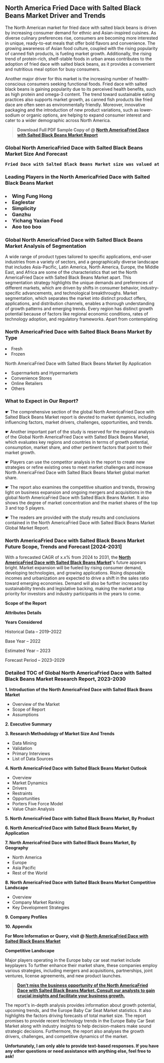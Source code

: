 <p> <h2>North America Fried Dace with Salted Black Beans Market Driver and Trends</h2><p>The North American market for fried dace with salted black beans is driven by increasing consumer demand for ethnic and Asian-inspired cuisines. As diverse culinary preferences rise, consumers are becoming more interested in unique, ready-to-eat meals that offer bold flavors and convenience. The growing awareness of Asian food culture, coupled with the rising popularity of canned fish products, is fueling market growth. Additionally, the rising trend of protein-rich, shelf-stable foods in urban areas contributes to the adoption of fried dace with salted black beans, as it provides a convenient and nutritious meal option for busy consumers.</p><p>Another major driver for this market is the increasing number of health-conscious consumers seeking functional foods. Fried dace with salted black beans is gaining popularity due to its perceived health benefits, such as high protein and omega-3 content. The trend toward sustainable eating practices also supports market growth, as canned fish products like fried dace are often seen as environmentally friendly. Moreover, innovative packaging and the introduction of new product variations, such as lower-sodium or organic options, are helping to expand consumer interest and cater to a wider demographic across North America.</p></p><blockquote id="" class=""><strong>Download Full PDF Sample Copy of @&nbsp;<a href="https://www.verifiedmarketreports.com/download-sample/?rid=554420&utm_source=GitHub-Jan&utm_medium=283" target="_blank">North AmericaFried Dace with Salted Black Beans Market Report</a>&nbsp;&nbsp;</strong></blockquote><h3 id="" class=""><strong>Global&nbsp;North AmericaFried Dace with Salted Black Beans Market Size And Forecast</strong></h3><pre class="reader-text-block__code-block"><strong>Fried Dace with Salted Black Beans Market size was valued at USD 0.15 Billion in 2022 and is projected to reach USD 0.25 Billion by 2030, growing at a CAGR of 7.7% from 2024 to 2030.</strong></pre><h3 id="" class="">Leading Players in the&nbsp;North AmericaFried Dace with Salted Black Beans Market</h3><h3 class=""></Li><Li>Wing Fung Hong</Li><Li> Eaglestar</Li><Li> Simplicity</Li><Li> Ganzhu</Li><Li> Yichang Yaxian Food</Li><Li> Aoo too boo</h3><h3 id="" class="">Global&nbsp;North AmericaFried Dace with Salted Black Beans Market Analysis of Segmentation</h3><p id="" class="">A wide range of product types tailored to specific applications, end-user industries from a variety of sectors, and a geographically diverse landscape that includes Asia-Pacific, Latin America, North America, Europe, the Middle East, and Africa are some of the characteristics that set the North AmericaFried Dace with Salted Black Beans Market apart. This segmentation strategy highlights the unique demands and preferences of different markets, which are driven by shifts in consumer behavior, industry-specific advancements, and technological breakthroughs. Market segmentation, which separates the market into distinct product offers, applications, and distribution channels, enables a thorough understanding of growth patterns and emerging trends. Every region has distinct growth potential because of factors like regional economic conditions, rates of technology adoption, and regulatory frameworks. Apart from contemplating</p><h3 id="" class="">North AmericaFried Dace with Salted Black Beans Market&nbsp;By Type</h3><p></Li><Li>Fresh</Li><Li> Frozen</p><div class="" data-test-id=""><p>North AmericaFried Dace with Salted Black Beans Market&nbsp;By Application</p></div><p class=""></Li><Li>Supermarkets and Hypermarkets</Li><Li> Convenience Stores</Li><Li> Online Retailers</Li><Li> Others</p><div class="" data-test-id=""><h3><span class="">What to Expect in Our Report?</span></h3></div><div class="" data-test-id=""><p><span class="">☛ The comprehensive section of the global North AmericaFried Dace with Salted Black Beans Market report is devoted to market dynamics, including influencing factors, market drivers, challenges, opportunities, and trends.</span></p></div><div class="" data-test-id=""><p><span class="">☛ Another important part of the study is reserved for the regional analysis of the Global North AmericaFried Dace with Salted Black Beans Market, which evaluates key regions and countries in terms of growth potential, consumption, market share, and other pertinent factors that point to their market growth.</span></p></div><div class="" data-test-id=""><p><span class="">☛ Players can use the competitor analysis in the report to create new strategies or refine existing ones to meet market challenges and increase North AmericaFried Dace with Salted Black Beans Market global market share.</span></p></div><div class="" data-test-id=""><p><span class="">☛ The report also examines the competitive situation and trends, throwing light on business expansion and ongoing mergers and acquisitions in the global North AmericaFried Dace with Salted Black Beans Market. It also shows the degree of market concentration and the market shares of the top 3 and top 5 players.</span></p></div><div class="" data-test-id=""><p><span class="">☛ The readers are provided with the study results and conclusions contained in the North AmericaFried Dace with Salted Black Beans Market Global Market Report.</span></p></div><div class="" data-test-id=""><h3><span class="">North AmericaFried Dace with Salted Black Beans Market Future Scope, Trends and Forecast [2024-2031]</span></h3></div><div class="" data-test-id=""><p><span class="">With a forecasted CAGR of x.x% from 2024 to 2031, the <strong><a href="https://www.verifiedmarketreports.com/download-sample/?rid=554420&utm_source=GitHub-Jan&utm_medium=283" target="_blank">North AmericaFried Dace with Salted Black Beans Market</a>'</strong>s future appears bright. Market expansion will be fueled by rising consumer demand, developing technologies, and growing applications. Rising disposable incomes and urbanization are expected to drive a shift in the sales ratio toward emerging economies. Demand will also be further increased by sustainability trends and legislative backing, making the market a top priority for investors and industry participants in the years to come.</span></p><p id="ember66" class="ember-view reader-text-block__paragraph"><strong>Scope of the Report</strong></p><p id="ember67" class="ember-view reader-text-block__paragraph"><strong>Attributes Details</strong></p><p id="ember68" class="ember-view reader-text-block__paragraph"><strong>Years Considered</strong></p><p id="ember69" class="ember-view reader-text-block__paragraph">Historical Data &ndash; 2019&ndash;2022</p><p id="ember70" class="ember-view reader-text-block__paragraph">Base Year &ndash; 2022</p><p id="ember71" class="ember-view reader-text-block__paragraph">Estimated Year &ndash; 2023</p><p id="ember72" class="ember-view reader-text-block__paragraph">Forecast Period &ndash; 2023&ndash;2029</p></div><h3 id="" class="">Detailed TOC of Global North AmericaFried Dace with Salted Black Beans Market Research Report, 2023-2030</h3><p id="" class=""><strong>1. Introduction of the North AmericaFried Dace with Salted Black Beans Market</strong></p><ul><li>Overview of the Market</li><li>Scope of Report</li><li>Assumptions</li></ul><p id="" class=""><strong>2. Executive Summary</strong></p><p id="" class=""><strong>3. Research Methodology of Market Size And Trends</strong></p><ul><li>Data Mining</li><li>Validation</li><li>Primary Interviews</li><li>List of Data Sources</li></ul><p id="" class=""><strong>4. North AmericaFried Dace with Salted Black Beans Market Outlook</strong></p><ul><li>Overview</li><li>Market Dynamics</li><li>Drivers</li><li>Restraints</li><li>Opportunities</li><li>Porters Five Force Model</li><li>Value Chain Analysis</li></ul><p id="" class=""><strong>5. North AmericaFried Dace with Salted Black Beans Market, By Product</strong></p><p id="" class=""><strong>6. North AmericaFried Dace with Salted Black Beans Market, By Application</strong></p><p id="" class=""><strong>7. North AmericaFried Dace with Salted Black Beans Market, By Geography</strong></p><ul><li>North America</li><li>Europe</li><li>Asia Pacific</li><li>Rest of the World</li></ul><p id="" class=""><strong>8. North AmericaFried Dace with Salted Black Beans Market Competitive Landscape</strong></p><ul><li>Overview</li><li>Company Market Ranking</li><li>Key Development Strategies</li></ul><p id="" class=""><strong>9. Company Profiles</strong></p><p id="" class=""><strong>10. Appendix</strong></p><p><strong>For More Information or Query, visit&nbsp;@ <a href="https://www.verifiedmarketreports.com/product/fried-dace-with-salted-black-beans-market/" target="_blank">North AmericaFried Dace with Salted Black Beans Market</a></strong></p><p id="ember61" class="ember-view reader-text-block__paragraph"><strong>Competitive Landscape</strong></p><p id="ember62" class="ember-view reader-text-block__paragraph">Major players operating in the Europe baby car seat market include keyplayers To further enhance their market share, these companies employ various strategies, including mergers and acquisitions, partnerships, joint ventures, license agreements, and new product launches.</p><blockquote id="ember63" class="ember-view reader-text-block__blockquote"><strong><a href="https://www.verifiedmarketreports.com/download-sample/?rid=554420&utm_source=GitHub-Jan&utm_medium=283" target="_blank">Don&rsquo;t miss the business opportunity of the North AmericaFried Dace with Salted Black Beans Market. Consult our analysts to gain crucial insights and facilitate your business growth.</a></strong></blockquote><p id="ember64" class="ember-view reader-text-block__paragraph">The report's in-depth analysis provides information about growth potential, upcoming trends, and the Europe Baby Car Seat Market statistics. It also highlights the factors driving forecasts of total market size. The report promises to provide recent technology trends in the Europe Baby Car Seat Market along with industry insights to help decision-makers make sound strategic decisions. Furthermore, the report also analyses the growth drivers, challenges, and competitive dynamics of the market.</p><p class="ember-view reader-text-block__paragraph"><strong>Unfortunately, I am only able to provide text-based responses. If you have any other questions or need assistance with anything else, feel free to ask!</strong></p>
